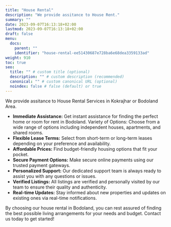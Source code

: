 ```yaml
---
title: "House Rental"
description: "We provide assitance to House Rent."
summary: ""
date: 2023-09-07T16:13:18+02:00
lastmod: 2023-09-07T16:13:18+02:00
draft: false
menu:
  docs:
    parent: ""
    identifier: "house-rental-ee51430687e728ba6e68dea3359133ad"
weight: 910
toc: true
seo:
  title: "" # custom title (optional)
  description: "" # custom description (recommended)
  canonical: "" # custom canonical URL (optional)
  noindex: false # false (default) or true
---
```


We provide assitance to House Rental Services in Kokrajhar or Bodoland Area.

 - **Immediate Assistance:** Get instant assistance for finding the perfect home or room for rent in Bodoland.
Variety of Options: Choose from a wide range of options including independent houses, apartments, and shared rooms.
 - **Flexible Lease Terms:** Select from short-term or long-term leases depending on your preference and availability.
 - **Affordable Prices:** Find budget-friendly housing options that fit your pocket.
 - **Secure Payment Options:** Make secure online payments using our trusted payment gateways.
 - **Personalized Support:** Our dedicated support team is always ready to assist you with any questions or issues.
 - **Verified Listings:** All listings are verified and personally visited by our team to ensure their quality and authenticity.
 - **Real-time Updates:** Stay informed about new properties and updates on existing ones via real-time notifications.

By choosing our house rental in Bodoland, you can rest assured of finding the best possible living arrangements for your needs and budget. Contact us today to get started!